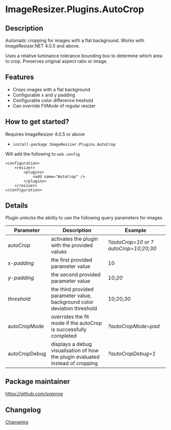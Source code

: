 # ImageResizer.Plugins.AutoCrop

## Description

Automatic cropping for images with a flat background.
Works with ImageResizer.NET 4.0.5 and above.

Uses a relative luminance tolerance bounding box to determine which area to crop.
Preserves original aspect ratio or image.

## Features

- Crops images with a flat background
- Configurable x and y padding
- Configurable color difference treshold
- Can override FitMode of regular resizer

## How to get started?

Requires ImageResizer 4.0.5 or above

- `install-package ImageResizer.Plugins.AutoCrop`

Will add the following to `web.config`

```
<configuration>
    <resizer>
        <plugins>
            <add name="AutoCrop" />
        </plugins>
    </resizer>    
</configuration>
```

## Details

Plugin unlocks the ability to use the following query parameters for images

| Parameter | Description | Example |
| --------- | ----------- | ------- |
| autoCrop | activates the plugin with the provided values | _?autoCrop=10_ or _?autoCrop=10;20;30_ |
| _x-padding_ | the first provided parameter value | 10 |
| _y-padding_ | the second provided parameter value | 10;_20_ |
| _threshold_ | the third provided parameter value, background color deviation threshold | 10;20;_30_ |
| autoCropMode | overrides the fit mode if the autoCrop is successfully completed | _?autoCropMode=pad_ |
| autoCropDebug | displays a debug visualisation of how the plugin evaluated instead of cropping | _?autoCropDebug=1_ |

## Package maintainer

https://github.com/svenrog

## Changelog

[Changelog](CHANGELOG.md)
